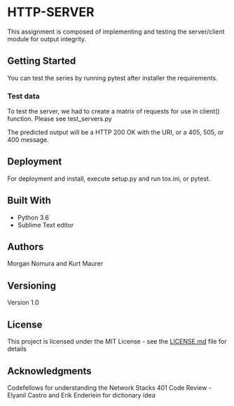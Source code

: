 # HTTP-SERVER

This assignment is composed of implementing and testing the server/client module for output integrity.

## Getting Started

You can test the series by running pytest after installer the requirements.

### Test data

To test the server, we had to create a matrix of requests for use in client() function. Please see test_servers.py


The predicted output will be a HTTP 200 OK with the URI, or a 405, 505, or 400 message.

## Deployment

For deployment and install, execute setup.py and run tox.ini, or pytest.

## Built With

* Python 3.6
* Sublime Text editor

## Authors

Morgan Nomura and Kurt Maurer

## Versioning

Version 1.0

## License

This project is licensed under the MIT License - see the [LICENSE.md](LICENSE.md) file for details

## Acknowledgments

Codefellows for understanding the Network Stacks
401 Code Review - Elyanil Castro and Erik Enderlein for dictionary idea
